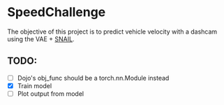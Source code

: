# SpeedChallenge

The objective of this project is to predict vehicle velocity with a dashcam using the VAE + [SNAIL](https://arxiv.org/abs/1707.03141).

## TODO:

- [ ] Dojo's obj_func should be a torch.nn.Module instead
- [x] Train model
- [ ] Plot output from model
